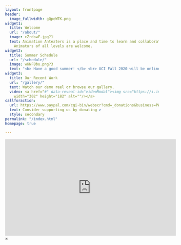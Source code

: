 ```yaml
---
layout: frontpage
header:
  image_fullwidth: gQpeWTK.png
widget1:
  title: Welcome
  url: "/about/"
  image: cZrdswF.jpg?1
  text: Animation Anteaters is a place and time to learn and collaborate on animation.
    Animators of all levels are welcome.
widget2:
  title: Summer Schedule
  url: "/schedule/"
  image: wKNF8bu.png?3
  text: "<b> Have a good summer! </b> <br> UCI Fall 2020 will be online."
widget3:
  title: Our Recent Work
  url: "/gallery/"
  text: Watch our demo reel or browse our gallery.
  video: <a href="#" data-reveal-id="videoModal"><img src="https://i.imgur.com/S9LoxLV.jpg"
    width="302" height="182" alt=""/></a>
callforaction:
  url: https://www.paypal.com/cgi-bin/webscr?cmd=_donations&business=PWCG9BKYRXGZN&lc=US&item_name=Animation%20Anteaters&item_number=AniAnt%20Club%20Fund&currency_code=USD&bn=PP%2dDonationsBF%3adonate%2520button_zpsxvnh45hr%2epng%2ehtml%3aNonHosted
  text: Consider supporting us by donating >
  style: secondary
permalink: "/index.html"
homepage: true

---
```

<div id="videoModal" class="reveal-modal large" data-reveal="">
  <div class="flex-video widescreen vimeo" style="display: block;">
    <iframe width="560" height="315" src="https://www.youtube.com/embed/anSkWOtCK3o" frameborder="0" gesture="media" allow="encrypted-media" allowfullscreen></iframe>
  </div>
  <a class="close-reveal-modal">&#215;</a>
</div>
